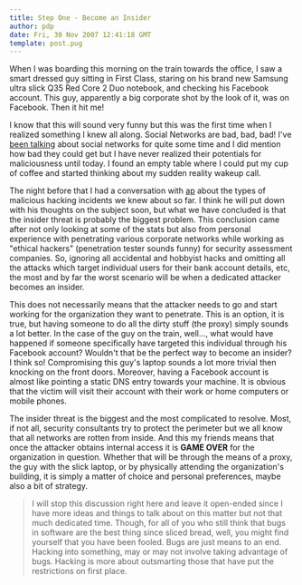 ```yaml
---
title: Step One - Become an Insider
author: pdp
date: Fri, 30 Nov 2007 12:41:18 GMT
template: post.pug
---
```


When I was boarding this morning on the train towards the office, I saw a smart dressed guy sitting in First Class, staring on his brand new Samsung ultra slick Q35 Red Core 2 Duo notebook, and checking his Facebook account. This guy, apparently a big corporate shot by the look of it, was on Facebook. Then it hit me!

I know that this will sound very funny but this was the first time when I realized something I knew all along. Social Networks are bad, bad, bad! I've [been talking](/blog/social-networks-mayhem) about social networks for quite some time and I did mention how bad they could get but I have never realized their potentials for maliciousness until today. I found an empty table where I could put my cup of coffee and started thinking about my sudden reality wakeup call.

The night before that I had a conversation with [ap](http://www.gnucitizen.org/about/ap) about the types of malicious hacking incidents we knew about so far. I think he will put down with his thoughts on the subject soon, but what we have concluded is that the insider threat is probably the biggest problem. This conclusion came after not only looking at some of the stats but also from personal experience with penetrating various corporate networks while working as "ethical hackers" (penetration tester sounds funny) for security assessment companies. So, ignoring all accidental and hobbyist hacks and omitting all the attacks which target individual users for their bank account details, etc, the most and by far the worst scenario will be when a dedicated attacker becomes an insider.

This does not necessarily means that the attacker needs to go and start working for the organization they want to penetrate. This is an option, it is true, but having someone to do all the dirty stuff (the proxy) simply sounds a lot better. In the case of the guy on the train, well..., what would have happened if someone specifically have targeted this individual through his Facebook account? Wouldn't that be the perfect way to become an insider? I think so! Compromising this guy's laptop sounds a lot more trivial then knocking on the front doors. Moreover, having a Facebook account is almost like pointing a static DNS entry towards your machine. It is obvious that the victim will visit their account with their work or home computers or mobile phones.

The insider threat is the biggest and the most complicated to resolve. Most, if not all, security consultants try to protect the perimeter but we all know that all networks are rotten from inside. And this my friends means that once the attacker obtains internal access it is **GAME OVER** for the organization in question. Whether that will be through the means of a proxy, the guy with the slick laptop, or by physically attending the organization's building, it is simply a matter of choice and personal preferences, maybe also a bit of strategy.

> I will stop this discussion right here and leave it open-ended since I have more ideas and things to talk about on this matter but not that much dedicated time. Though, for all of you who still think that bugs in software are the best thing since sliced bread, well, you might find yourself that you have been fooled. Bugs are just means to an end. Hacking into something, may or may not involve taking advantage of bugs. Hacking is more about outsmarting those that have put the restrictions on first place.

